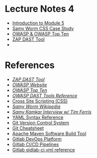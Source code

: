 # Lecture Notes 4

- [Introduction to Module 5](notes/cpsc4970-m5-intro.pdf)
- [Samy Worm CSS Case Study](notes/cpsc4970-m5-samy-css.pdf)
- [OWASP & OWASP Top Ten](notes/cpsc4970-m5-owasp.pdf)
- [ZAP DAST Tool](notes/cpsc4970-m5-zap.pdf)
- 
# References
- [*ZAP DAST Tool*](https://www.zaproxy.org/)
- [*OWASP Website*](https://owasp.org/)
- [*OWASP Top Ten*](https://owasp.org/www-project-top-ten/)
- [*OWASP DAST Tools Reference*](https://owasp.org/www-community/Vulnerability_Scanning_Tools)
- [Cross Site Scripting (CSS)](https://developer.mozilla.org/en-US/docs/Web/Security/Types_of_attacks#cross-site_scripting_xss)
- [*Samy Worm Wikipedia*](https://en.wikipedia.org/wiki/Samy_(computer_worm))
- [*Samy Kamkar Interview w/ Tim Ferris*](https://tim.blog/2015/05/02/samy-kamkar/)
- [YAML Syntax Reference](https://docs.ansible.com/ansible/latest/reference_appendices/YAMLSyntax.html)
- [Git Version Control System](https://git-scm.com/)
- [Git Cheatsheet](https://education.github.com/git-cheat-sheet-education.pdf)
- [Apache Maven Software Build Tool](https://maven.apache.org/)
- [Gitlab DevOps Platform](https://docs.gitlab.com/ee/#the-entire-devops-lifecycle)
- [Gitlab CI/CD Pipelines](https://docs.gitlab.com/ee/ci/pipelines/)
- [Gitlab gidlab-ci.yml reference](https://docs.gitlab.com/ee/ci/yaml/gitlab_ci_yaml.html)